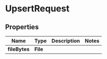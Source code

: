 

# UpsertRequest


## Properties

| Name | Type | Description | Notes |
|------------ | ------------- | ------------- | -------------|
|**fileBytes** | **File** |  |  |



